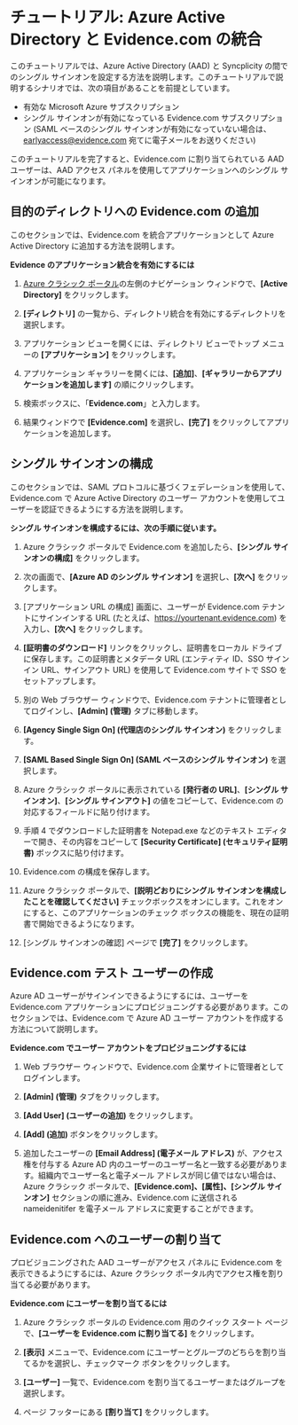 <properties
	pageTitle="チュートリアル: Azure Active Directory と Evidence.com の統合 | Microsoft Azure"
	description="Azure Active Directory と Evidence.com の間でシングル サインオンを構成する方法について説明します。"
	services="active-directory"
	documentationCenter=""
	authors="asmalser-msft"
	manager="femila"
	editor=""/>

<tags
	ms.service="active-directory"
	ms.workload="identity"
	ms.tgt_pltfrm="na"
	ms.devlang="na"
	ms.topic="article"
	ms.date="02/23/2016"
	ms.author="asmalser"/>


# チュートリアル: Azure Active Directory と Evidence.com の統合

このチュートリアルでは、Azure Active Directory (AAD) と Syncplicity の間でのシングル サインオンを設定する方法を説明します。このチュートリアルで説明するシナリオでは、次の項目があることを前提としています。
	
* 有効な Microsoft Azure サブスクリプション
* シングル サインオンが有効になっている Evidence.com サブスクリプション (SAML ベースのシングル サインオンが有効になっていない場合は、earlyaccess@evidence.com 宛てに電子メールをお送りください)

このチュートリアルを完了すると、Evidence.com に割り当てられている AAD ユーザーは、AAD アクセス パネルを使用してアプリケーションへのシングル サインオンが可能になります。

## 目的のディレクトリへの Evidence.com の追加

このセクションでは、Evidence.com を統合アプリケーションとして Azure Active Directory に追加する方法を説明します。

**Evidence のアプリケーション統合を有効にするには**

1.	[Azure クラシック ポータル](https://manage.windowsazure.com)の左側のナビゲーション ウィンドウで、**[Active Directory]** をクリックします。

2.	**[ディレクトリ]** の一覧から、ディレクトリ統合を有効にするディレクトリを選択します。

3.	アプリケーション ビューを開くには、ディレクトリ ビューでトップ メニューの **[アプリケーション]** をクリックします。

4.	アプリケーション ギャラリーを開くには、**[追加]**、**[ギャラリーからアプリケーションを追加します]** の順にクリックします。

5.	検索ボックスに、「**Evidence.com**」と入力します。

6.	結果ウィンドウで **[Evidence.com]** を選択し、**[完了]** をクリックしてアプリケーションを追加します。


## シングル サインオンの構成

このセクションでは、SAML プロトコルに基づくフェデレーションを使用して、Evidence.com で Azure Active Directory のユーザー アカウントを使用してユーザーを認証できるようにする方法を説明します。

**シングル サインオンを構成するには、次の手順に従います。**

1.	Azure クラシック ポータルで Evidence.com を追加したら、**[シングル サインオンの構成]** をクリックします。 
 
2.	次の画面で、**[Azure AD のシングル サインオン]** を選択し、**[次へ]** をクリックします。

3.	[アプリケーション URL の構成] 画面に、ユーザーが Evidence.com テナントにサインインする URL (たとえば、https://yourtenant.evidence.com) を入力し、**[次へ]** をクリックします。

4.	**[証明書のダウンロード]** リンクをクリックし、証明書をローカル ドライブに保存します。この証明書とメタデータ URL (エンティティ ID、SSO サインイン URL、サインアウト URL) を使用して Evidence.com サイトで SSO をセットアップします。

5.	別の Web ブラウザー ウィンドウで、Evidence.com テナントに管理者としてログインし、**[Admin] \(管理)** タブに移動します。
      
6.	**[Agency Single Sign On] \(代理店のシングル サインオン)** をクリックします。
 
7.	**[SAML Based Single Sign On] \(SAML ベースのシングル サインオン)** を選択します。
 
8.	Azure クラシック ポータルに表示されている **[発行者の URL]**、**[シングル サインオン]**、**[シングル サインアウト]** の値をコピーして、Evidence.com の対応するフィールドに貼り付けます。

9.	手順 4 でダウンロードした証明書を Notepad.exe などのテキスト エディターで開き、その内容をコピーして **[Security Certificate] \(セキュリティ証明書)** ボックスに貼り付けます。

10. Evidence.com の構成を保存します。
 
11.	Azure クラシック ポータルで、**[説明どおりにシングル サインオンを構成したことを確認してください]** チェックボックスをオンにします。これをオンにすると、このアプリケーションのチェック ボックスの機能を、現在の証明書で開始できるようになります。
 
12.	[シングル サインオンの確認] ページで **[完了]** をクリックします。


## Evidence.com テスト ユーザーの作成

Azure AD ユーザーがサインインできるようにするには、ユーザーを Evidence.com アプリケーションにプロビジョニングする必要があります。このセクションでは、Evidence.com で Azure AD ユーザー アカウントを作成する方法について説明します。

**Evidence.com でユーザー アカウントをプロビジョニングするには**

1.	Web ブラウザー ウィンドウで、Evidence.com 企業サイトに管理者としてログインします。

2.	**[Admin] \(管理)** タブをクリックします。

3.	**[Add User] \(ユーザーの追加)** をクリックします。

4.	**[Add] \(追加)** ボタンをクリックします。

5.  追加したユーザーの **[Email Address] \(電子メール アドレス)** が、アクセス権を付与する Azure AD 内のユーザーのユーザー名と一致する必要があります。組織内でユーザー名と電子メール アドレスが同じ値ではない場合は、Azure クラシック ポータルで、**[Evidence.com]、[属性]、[シングル サインオン]** セクションの順に進み、Evidence.com に送信される nameidenitifer を電子メール アドレスに変更することができます。


## Evidence.com へのユーザーの割り当て

プロビジョニングされた AAD ユーザーがアクセス パネルに Evidence.com を表示できるようにするには、Azure クラシック ポータル内でアクセス権を割り当てる必要があります。

**Evidence.com にユーザーを割り当てるには**

1.	Azure クラシック ポータルの Evidence.com 用のクイック スタート ページで、**[ユーザーを Evidence.com に割り当てる]** をクリックします。
 
2.	**[表示]** メニューで、Evidence.com にユーザーとグループのどちらを割り当てるかを選択し、チェックマーク ボタンをクリックします。
 
3.	**[ユーザー]** 一覧で、Evidence.com を割り当てるユーザーまたはグループを選択します。
 
4.	ページ フッターにある **[割り当て]** をクリックします。

<!---HONumber=AcomDC_0928_2016-->